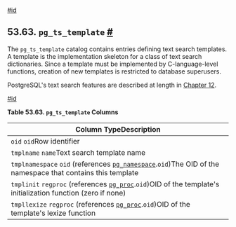[#id](#CATALOG-PG-TS-TEMPLATE)

## 53.63. `pg_ts_template` [#](#CATALOG-PG-TS-TEMPLATE)



The `pg_ts_template` catalog contains entries defining text search templates. A template is the implementation skeleton for a class of text search dictionaries. Since a template must be implemented by C-language-level functions, creation of new templates is restricted to database superusers.

PostgreSQL's text search features are described at length in [Chapter 12](textsearch).

[#id](#id-1.10.4.65.5)

**Table 53.63. `pg_ts_template` Columns**

| Column TypeDescription                                                                                                                   |
| ---------------------------------------------------------------------------------------------------------------------------------------- |
| `oid` `oid`Row identifier                                                                                                                |
| `tmplname` `name`Text search template name                                                                                               |
| `tmplnamespace` `oid` (references [`pg_namespace`](catalog-pg-namespace).`oid`)The OID of the namespace that contains this template |
| `tmplinit` `regproc` (references [`pg_proc`](catalog-pg-proc).`oid`)OID of the template's initialization function (zero if none)    |
| `tmpllexize` `regproc` (references [`pg_proc`](catalog-pg-proc).`oid`)OID of the template's lexize function                         |